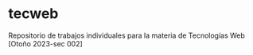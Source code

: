 # tecweb
Repositorio de trabajos individuales para la materia de Tecnologías Web [Otoño 2023-sec 002]
